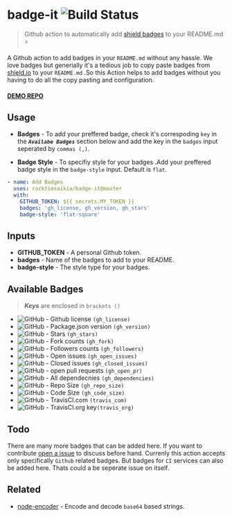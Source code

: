 # badge-it ![Build Status](<https://github.com/rocktimsaikia/badge-it/workflows/build/badge.svg>)

> Github action to automatically add [shield badges](<https://shields.io/>) to your README.md :zap:

A Github action to add badges in your `README.md` without any hassle. We love badges but generially it's a tedious job to copy paste badges from [shield.io](<https://shields.io/>) to your `README.md` .So this Action helps to add badges without you having to do all the copy pasting and configuration.

#### [DEMO REPO](<https://github.com/RocktimSaikia/badge-it-demo>)

## Usage

- **Badges** - To add your preffered badge, check it's correspoding `key` in the ***`Availabe Badges`*** section below and add the key in the `badges` input seperated by `commas (,)`.

- **Badge Style** - To specifiy style for your badges .Add your preffered badge style in the `badge-style` input. Default is `flat`.

```yml
- name: Add Badges
  uses: rocktimsaikia/badge-it@master
  with:
    GITHUB_TOKEN: ${{ secrets.MY_TOKEN }}
    badges: 'gh_license, gh_version, gh_stars'
    badge-style: 'flat-square'
```

## Inputs

- **GITHUB\_TOKEN** - A personal Github token.
- **badges** - Name of the badges to add to your README.
- **badge-style** - The style type for your badges.

<!-- -->

## Available Badges

> ***Keys*** are enclosed in `brackets ()`

* ![GitHub](https://img.shields.io/github/license/RocktimSaikia/badge-it) - Github license `(gh_license)`
* ![GitHub](https://img.shields.io/github/package-json/v/rocktimsaikia/badge-it) - Package.json version `(gh_version)`
* ![GitHub](https://img.shields.io/github/stars/RocktimSaikia/badge-it) - Stars `(gh_stars)`
* ![GitHub](https://img.shields.io/github/forks/RocktimSaikia/badge-it?label=Fork) - Fork counts `(gh_fork)`
* ![GitHub](https://img.shields.io/github/followers/RocktimSaikia?label=Followers) - Followers counts `(gh_followers)`
* ![GitHub](https://img.shields.io/github/issues-raw/RocktimSaikia/badge-it) - Open issues `(gh_open_issues)`
* ![GitHub](https://img.shields.io/github/issues-closed-raw/RocktimSaikia/badge-it) - Closed issues `(gh_closed_issues)`
* ![GitHub](https://img.shields.io/github/issues-pr/RocktimSaikia/badge-it) - open pull requests `(gh_open_pr)`
* ![GitHub](https://img.shields.io/david/RocktimSaikia/badge-it) - All dependecnies `(gh_dependencies)`
* ![GitHub](https://img.shields.io/github/repo-size/RocktimSaikia/badge-it) - Repo Size `(gh_repo_size)`
* ![GitHub](https://img.shields.io/github/languages/code-size/RocktimSaikia/badge-it) - Code Size `(gh_code_size)`
* ![GitHub](https://travis-ci.com/RocktimSaikia/badge-it.svg?branch=master) - TravisCI.com `(travis_com)`
* ![GitHub](https://travis-ci.org/RocktimSaikia/badge-it.svg?branch=master) - TravisCI.org key`(travis_org)`
<!-- -->

## Todo

There are many more badges that can be added here. If you want to contribute [open a issue](https://github.com/RocktimSaikia/badge-it/issues/new) to discuss before hand. Currenly this action accepts only specifically `Github` related badges. But badges for `CI` services can also be added here. Thats could a be seperate issue on itself.

## Related

- [node-encoder](<https://github.com/rocktimsaikia/node-encoder>) - Encode and decode `base64` based strings.

<!-- -->

